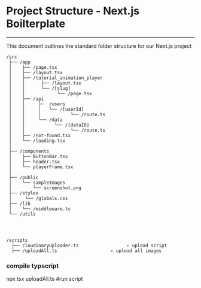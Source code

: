 # **Project Structure - Next.js Boilterplate**
------

This document outlines the standard folder structure for our Next.js project

```
/src
 ├── /app
 │    ├── /page.tsx
 │    ├── /layout.tsx
 │    ├── /tutorial_animation_player
 │    │      ├── /layout.tsx
 │    │      └── /[slug]
 │    │            └── /page.tsx
 │    ├── /api
 │    │     ├─  /users
 │    │     │   └── /[userId]
 │    │     │           └── /route.ts
 │    │     └── /data
 │    │           └── /[dataID]
 │    │                 └── /route.ts
 │    ├── /not-found.tsx
 │    └── /loading.tsx
 │
 ├── /components
 │    ├── ButtonBar.tsx
 │    ├── header.tsx
 │    └── playerFrame.tsx
 │
 ├── /public
 │    └── sampleImages
 │        └── screenshot.png
 ├── /styles
 │     └── /globals.css
 ├── /lib
 │    └── /middleware.ts
 └── /utils




/scripts
  ├── cloudinaryUploader.ts                  ← upload script
  ├── /uploadAll.ts                    ← upload all images

```

### compile typscript
npx tsx uploadAll.ts #run script
